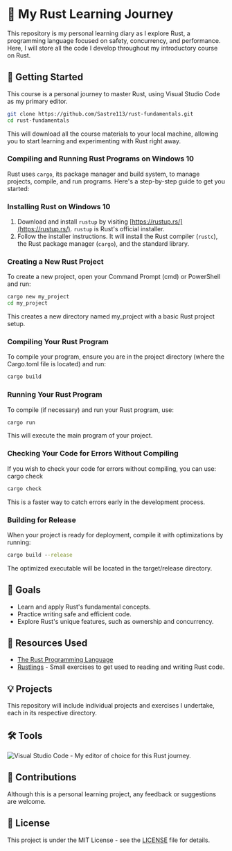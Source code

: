 # 🦀 My Rust Learning Journey

This repository is my personal learning diary as I explore Rust, a programming language focused on safety, concurrency, and performance. Here, I will store all the code I develop throughout my introductory course on Rust.

## 🚀 Getting Started

This course is a personal journey to master Rust, using Visual Studio Code as my primary editor.
```bash
git clone https://github.com/Sastre113/rust-fundamentals.git
cd rust-fundamentals
```

This will download all the course materials to your local machine, allowing you to start learning and experimenting with Rust right away.

### Compiling and Running Rust Programs on Windows 10

Rust uses `cargo`, its package manager and build system, to manage projects, compile, and run programs. Here's a step-by-step guide to get you started:

### Installing Rust on Windows 10

1. Download and install `rustup` by visiting [https://rustup.rs/](https://rustup.rs/). `rustup` is Rust's official installer.
2. Follow the installer instructions. It will install the Rust compiler (`rustc`), the Rust package manager (`cargo`), and the standard library.

### Creating a New Rust Project

To create a new project, open your Command Prompt (cmd) or PowerShell and run:

```cmd
cargo new my_project
cd my_project
```
This creates a new directory named my_project with a basic Rust project setup.

### Compiling Your Rust Program  

To compile your program, ensure you are in the project directory (where the Cargo.toml file is located) and run:
```cmd
cargo build
```

### Running Your Rust Program  
To compile (if necessary) and run your Rust program, use:
```cmd
cargo run
```
This will execute the main program of your project.

### Checking Your Code for Errors Without Compiling  
If you wish to check your code for errors without compiling, you can use:  
cargo check
```cmd
cargo check
```
This is a faster way to catch errors early in the development process.

### Building for Release
When your project is ready for deployment, compile it with optimizations by running:

```cmd
cargo build --release
```
The optimized executable will be located in the target/release directory.

## 🎯 Goals

- Learn and apply Rust's fundamental concepts.
- Practice writing safe and efficient code.
- Explore Rust's unique features, such as ownership and concurrency.

## 📖 Resources Used

- [The Rust Programming Language](https://doc.rust-lang.org/book/)
- [Rustlings](https://github.com/rust-lang/rustlings) - Small exercises to get used to reading and writing Rust code.

## 💡 Projects

This repository will include individual projects and exercises I undertake, each in its respective directory.

## 🛠 Tools

![Visual Studio Code](https://img.shields.io/badge/editor-VS%20Code-blue.svg) - My editor of choice for this Rust journey.

## 🤝 Contributions

Although this is a personal learning project, any feedback or suggestions are welcome.

## 📄 License

This project is under the MIT License - see the [LICENSE](LICENSE) file for details.
